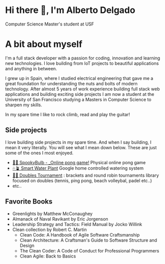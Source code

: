 # Hi there 👋, I'm Alberto Delgado
Computer Science Master's student at USF

# A bit about myself
I'm a full stack developer with a passion for coding, innovation and learning new technologies. I love building from IoT projects to beautiful applications and anything in between.

I grew up in Spain, where I studied electrical engineering that gave me a great foundation for understanding the nuts and bolts of modern technology. After almost 5 years of work experience building full stack web applications and building exciting side projects I am now a student at the University of San Francisco studying a Masters in Computer Science to sharpen my skills.

In my spare time I like to rock climb, read and play the guitar!


## Side projects
I love building side projects in my spare time. And when I say building, I mean it very literally. You will see what I mean down below. These are just some of the ones I most enjoyed. 

- [👻💡 SpookyBulb -  _Online pong game!](https://youtu.be/lD2I0SpdFXg) Physical online pong game
- [💦🪴 Smart Water Plant](https://youtu.be/VoK4wEUCnic) Google home controlled watering system
- [🎾🏐 Doubles Tournament](https://github.com/turutupa/doubles-tournament) : brackets and round robin tournaments library focused on doubles (tennis, ping pong, beach volleybal, padel etc..)
- etc..

## Favorite Books
- Greenlights by Matthew McConaughey 
- Almanack of Naval Ravikant by Eric Jorgenson
- Leadership Strategy and Tactics: Field Manual by Jocko Willink
- Clean collection by Robert C. Martin
  - Clean Code: A Handbook of Agile Software Craftsmanship
  - Clean Architecture: A Craftsman's Guide to Software Structure and Design
  - The Clean Coder: A Code of Conduct for Professional Programmers
  - Clean Agile: Back to Basics

